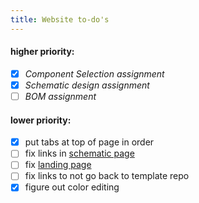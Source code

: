 ```yaml
---
title: Website to-do's
---
```

#### higher priority:
- [x] *Component Selection assignment*
- [x] *Schematic design assignment*
- [ ] *BOM assignment*

#### lower priority:
- [x] put tabs at top of page in order
- [ ] fix links in [schematic page](03schematic.md)
- [ ] fix [landing page](https://starfruwuit.github.io/egr314report/)
- [ ] fix links to not go back to template repo
- [x] figure out color editing